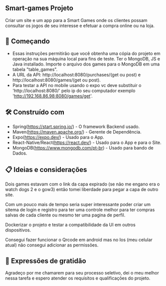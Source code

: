 ## Smart-games Projeto
Criar um site e um app para a Smart Games onde os clientes possam consultar os jogos de seu interesse e efetuar a compra online ou na loja.

## 🚀 Começando
* Essas instruções permitirão que você obtenha uma cópia do projeto em operação na sua máquina local para fins de teste. Ter o MongoDB, JS e Java installado. Importe o arquivo dos games para o MongoDB em uma tabela "table_games".
* A URL da API: http://localhost:8080/purchases/(get ou post) e http://localhost:8080/games/(get ou post).
* Para testar a API no mobile usando o expo vc deve substituir o 'http://localhost:8080/' pelo ip do seu computador exemplo 'http://192.168.86.98:8080/games/get'.

## 🛠️ Construído com
 * Spring(https://start.spring.io/) - O framework Backend usado. 
 * Maven(https://maven.apache.org/) - Gerente de Dependência.
 * Expo(https://expo.dev/) - Usado para o App. 
 * React-Native/React(https://react.dev/) - Usado para o App e para o Site. 
 * MongoDB(https://www.mongodb.com/pt-br) - Usado para bando de Dados.
  
## 📋 Ideias e considerações
Dois games estavam com o link da capa expirado (se não me engano era o watch dogs 2 e o gow3) então tomei liberdade para pegar a capa de outro site.

Com um pouco mais de tempo seria super interessante poder criar um sitema de login e registro para ter uma controle melhor para ter compras salvas de cada cliente ou mesmo ter uma pagina de perfil.

Dockerizar o projeto e testar a compatibilidade da UI em outros dispositivos.

Consegui fazer funcionar o Qrcode em android mas no Ios (meu celular atual) não consegui adicionar as permissões.

## 🎁 Expressões de gratidão
Agradeço por me chamarem para seu processo seletivo, dei o meu melhor nessa tarefa e espero atender os requisitos e qualificações do projeto.
